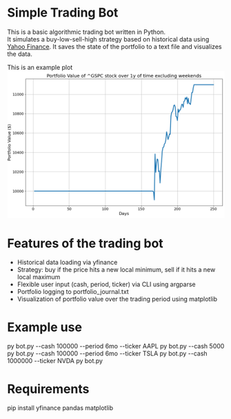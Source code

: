 # Simple Trading Bot

This is a basic algorithmic trading bot written in Python.  
It simulates a buy-low-sell-high strategy based on historical data using [Yahoo Finance](https://finance.yahoo.com/).
It saves the state of the portfolio to a text file and visualizes the data.

This is an example plot
![Example Plot](example_plot.PNG)

# Features of the trading bot
- Historical data loading via yfinance
- Strategy: buy if the price hits a new local minimum, sell if it hits a new local maximum
- Flexible user input (cash, period, ticker) via CLI using argparse
- Portfolio logging to portfolio_journal.txt
- Visualization of portfolio value over the trading period using matplotlib

# Example use
py bot.py --cash 100000 --period 6mo --ticker AAPL
py bot.py --cash 5000
py bot.py --cash 100000 --period 6mo --ticker TSLA
py bot.py --cash 1000000 --ticker NVDA
py bot.py

# Requirements
pip install yfinance pandas matplotlib
